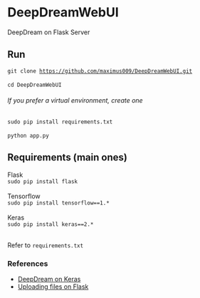 # DeepDreamWebUI
DeepDream on Flask Server

## Run
<code>git clone https://github.com/maximus009/DeepDreamWebUI.git </code><br>
<code>cd DeepDreamWebUI</code><br>
<h6>If you prefer a virtual environment, create one</h6>
<code>sudo pip install requirements.txt</code><br><br>
<code>python app.py</code><br>

## Requirements (main ones)
Flask<br>
<code>sudo pip install flask</code><br><br>
Tensorflow<br>
<code>sudo pip install tensorflow==1.\*</code><br><br>
Keras<br>
<code>sudo pip install keras==2.\*</code><br><br>

Refer to ```requirements.txt```

### References
<ul>
<li><a href="https://github.com/fchollet/keras/blob/master/examples/deep_dream.py" target=_blank >DeepDream on Keras</a></li>
<li><a href="http://flask.pocoo.org/docs/0.12/patterns/fileuploads/" target=_blank >Uploading files on Flask</a></li>
</ul>
